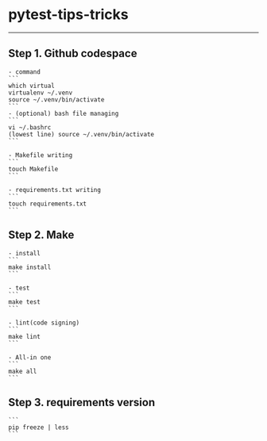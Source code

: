 # pytest-tips-tricks
---

## Step 1. Github codespace 
    - command
    ```
    which virtual
    virtualenv ~/.venv
    source ~/.venv/bin/activate
    ```
    - (optional) bash file managing
    ```
    vi ~/.bashrc
    (lowest line) source ~/.venv/bin/activate
    ```

    - Makefile writing
    ```
    touch Makefile
    ```

    - requirements.txt writing
    ```
    touch requirements.txt
    ```

## Step 2. Make
    - install
    ```
    make install
    ```

    - test
    ```
    make test
    ```

    - lint(code signing)
    ```
    make lint
    ```

    - All-in one
    ```
    make all
    ```
    
## Step 3. requirements version
    ```
    pip freeze | less
    ```


